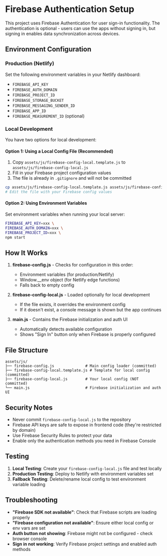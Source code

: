 # Firebase Authentication Setup

This project uses Firebase Authentication for user sign-in functionality. The authentication is optional - users can use the apps without signing in, but signing in enables data synchronization across devices.

## Environment Configuration

### Production (Netlify)
Set the following environment variables in your Netlify dashboard:
- `FIREBASE_API_KEY`
- `FIREBASE_AUTH_DOMAIN`
- `FIREBASE_PROJECT_ID`
- `FIREBASE_STORAGE_BUCKET`
- `FIREBASE_MESSAGING_SENDER_ID`
- `FIREBASE_APP_ID`
- `FIREBASE_MEASUREMENT_ID` (optional)

### Local Development

You have two options for local development:

#### Option 1: Using a Local Config File (Recommended)
1. Copy `assets/js/firebase-config-local.template.js` to `assets/js/firebase-config-local.js`
2. Fill in your Firebase project configuration values
3. The file is already in `.gitignore` and will not be committed

```bash
cp assets/js/firebase-config-local.template.js assets/js/firebase-config-local.js
# Edit the file with your Firebase config values
```

#### Option 2: Using Environment Variables
Set environment variables when running your local server:

```bash
FIREBASE_API_KEY=xxx \
FIREBASE_AUTH_DOMAIN=xxx \
FIREBASE_PROJECT_ID=xxx \
npm start
```

## How It Works

1. **firebase-config.js** - Checks for configuration in this order:
   - Environment variables (for production/Netlify)
   - Window.__env object (for Netlify edge functions)
   - Falls back to empty config

2. **firebase-config-local.js** - Loaded optionally for local development
   - If the file exists, it overrides the environment config
   - If it doesn't exist, a console message is shown but the app continues

3. **main.js** - Contains the Firebase initialization and auth UI
   - Automatically detects available configuration
   - Shows "Sign In" button only when Firebase is properly configured

## File Structure

```
assets/js/
├── firebase-config.js              # Main config loader (committed)
├── firebase-config-local.template.js # Template for local config (committed)
├── firebase-config-local.js        # Your local config (NOT committed)
└── main.js                         # Firebase initialization and auth UI
```

## Security Notes

- Never commit `firebase-config-local.js` to the repository
- Firebase API keys are safe to expose in frontend code (they're restricted by domain)
- Use Firebase Security Rules to protect your data
- Enable only the authentication methods you need in Firebase Console

## Testing

1. **Local Testing**: Create your `firebase-config-local.js` file and test locally
2. **Production Testing**: Deploy to Netlify with environment variables set
3. **Fallback Testing**: Delete/rename local config to test environment variable loading

## Troubleshooting

- **"Firebase SDK not available"**: Check that Firebase scripts are loading properly
- **"Firebase configuration not available"**: Ensure either local config or env vars are set
- **Auth button not showing**: Firebase might not be configured - check browser console
- **Sign in not working**: Verify Firebase project settings and enabled auth methods